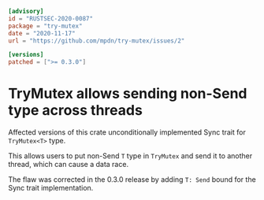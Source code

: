 ```toml
[advisory]
id = "RUSTSEC-2020-0087"
package = "try-mutex"
date = "2020-11-17"
url = "https://github.com/mpdn/try-mutex/issues/2"

[versions]
patched = [">= 0.3.0"]
```

# TryMutex<T> allows sending non-Send type across threads

Affected versions of this crate unconditionally implemented Sync trait for `TryMutex<T>` type.

This allows users to put non-Send `T` type in `TryMutex` and send it to another thread, which can cause a data race.

The flaw was corrected in the 0.3.0 release by adding `T: Send` bound for the Sync trait implementation.
